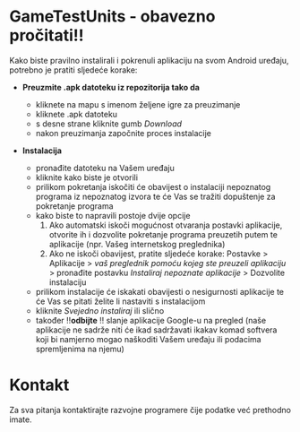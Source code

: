 # GameTestUnits - obavezno pročitati:bangbang:

Kako biste pravilno instalirali i pokrenuli aplikaciju na svom Android uređaju, potrebno je pratiti sljedeće korake:
- __Preuzmite .apk datoteku iz repozitorija tako da__ 
  - kliknete na mapu s imenom željene igre za preuzimanje
  - kliknete .apk datoteku
  - s desne strane kliknite gumb _Download_
  - nakon preuzimanja započnite proces instalacije
  
- __Instalacija__
  - pronađite datoteku na Vašem uređaju
  - kliknite kako biste je otvorili
  - prilikom pokretanja iskočiti će obavijest o instalaciji nepoznatog programa iz nepoznatog izvora te će Vas se tražiti dopuštenje za pokretanje programa
  - kako biste to napravili postoje dvije opcije
    1. Ako automatski iskoči mogućnost otvaranja postavki aplikacije, otvorite ih i dozvolite pokretanje programa preuzetih putem te aplikacije (npr. Vašeg internetskog preglednika)
    2. Ako ne iskoči obavijest, pratite sljedeće korake: Postavke > Aplikacije > *vaš preglednik pomoću kojeg ste preuzeli aplikaciju* > pronađite postavku _Instaliraj nepoznate aplikacije_ > Dozvolite instalaciju
  - prilikom instalacije će iskakati obavijesti o nesigurnosti aplikacije te će Vas se pitati želite li nastaviti s instalacijom
  - kliknite _Svejedno instaliraj_ ili slično
  - također  :bangbang:**odbijte** :bangbang: slanje aplikacije Google-u na pregled (naše aplikacije ne sadrže niti će ikad sadržavati ikakav komad softvera koji bi namjerno mogao naškoditi Vašem uređaju ili podacima spremljenima na njemu)
  
# Kontakt
Za sva pitanja kontaktirajte razvojne programere čije podatke već prethodno imate.

